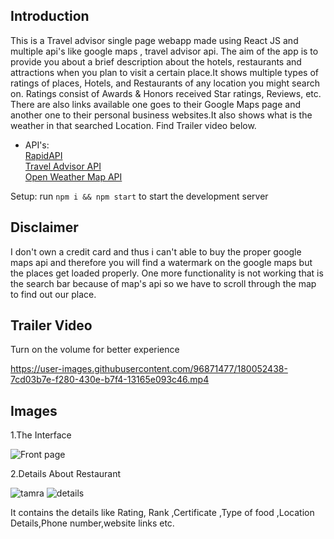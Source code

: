 ## Introduction
This is a Travel advisor single page webapp made using React JS and multiple api's like google maps , travel advisor api. The aim of the app is to provide you about a brief description about the hotels, restaurants and attractions when you plan to visit a certain place.It shows multiple types of ratings of places, Hotels, and Restaurants of any location you might search on. Ratings consist of Awards & Honors received Star ratings, Reviews, etc. There are also links available one goes to their Google Maps page and another one to their personal business websites.It also shows what is the weather in that searched Location. Find Trailer video below.
- API's:<br />
[RapidAPI](https://rapidapi.com/hub?utm_source=youtube.com/JavaScriptMastery&utm_medium=DevRel&utm_campaign=DevRel) <br />
[Travel Advisor API](https://rapidapi.com/apidojo/api/travel-advisor?utm_source=youtube.com/JavaScriptMastery&utm_medium=DevRel&utm_campaign=DevRel) <br />
[Open Weather Map API](https://rapidapi.com/community/api/open-weather-map?utm_source=youtube.com/JavaScriptMastery&utm_medium=DevRel&utm_campaign=DevRel)


Setup: run ```npm i && npm start``` to start the development server

## Disclaimer
I don't own a credit card and thus i can't able to buy the proper google maps api and therefore you will find a watermark on the google maps but the places get loaded properly. One more functionality is not working that is the search bar because of map's api so we have to scroll through the map to find out our place.

## Trailer Video

Turn on the volume for better experience

https://user-images.githubusercontent.com/96871477/180052438-7cd03b7e-f280-430e-b7f4-13165e093c46.mp4




## Images

1.The Interface


![Front page](https://user-images.githubusercontent.com/96871477/179968120-49e851de-d77e-4d2e-b898-a0513c2e3d68.png)

2.Details About Restaurant


![tamra](https://user-images.githubusercontent.com/96871477/179968195-7538223d-dec7-4e25-857e-ad91ada36541.png)
![details](https://user-images.githubusercontent.com/96871477/179968289-3b764918-2af2-47b4-b0c3-7e4bcafe2312.png)


It contains the details like Rating, Rank ,Certificate ,Type of food ,Location Details,Phone number,website links etc.
